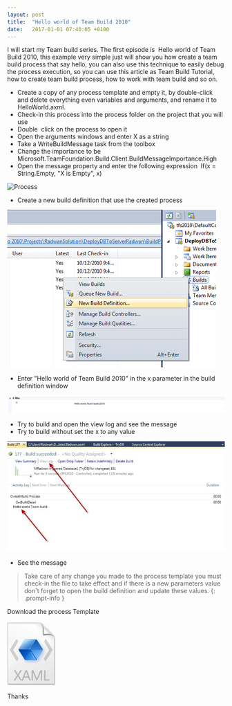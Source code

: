 ```yaml
---
layout: post
title:  "Hello world of Team Build 2010"
date:   2017-01-01 07:40:05 +0100
---
```


I will start my Team build series. The first episode is  Hello world of Team Build 2010, this example very simple just will show you how create a team build process that say hello, you can also use this technique to easily debug the process execution, so you can use this article as Team Build Tutorial, how to create team build process, how to work with team build and so on.

-   Create a copy of any process template and empty it, by double-click
    and delete everything even variables and arguments, and rename it to
    HelloWorld.axml.
-   Check-in this process into the process folder on the project that
    you will use
-   Double  click on the process to open it
-   Open the arguments windows and enter X as a string
-   Take a WriteBuildMessage task from the toolbox
-   Change the importance to be
    Microsoft.TeamFoundation.Build.Client.BuildMessageImportance.High
-   Open the message property and enter the following expression  If(x =
    String.Empty, \"X is Empty\", x)

![Process](/assets/img/2017/08/BuildProcess.png)

-   Create a new build definition that use the created process

![New Build Defination](/assets/img/2017/08/New-Build-Defination.png)

-   Enter \"Hello world of Team Build 2010\" in the x parameter in the
    build definition window

![Param](/assets/img/2017/08/Param.png)

-   Try to build and open the view log and see the message
-   Try to build without set the x to any value

![Result](/assets/img/2017/08/Result.jpg)

-   See the message
   
> Take care of any change you made to the process template you must check-in the file to take effect and if there is a new parameters value don\'t forget to open the build definition and update these values.
{: .prompt-info }

Download the process Template 

[![Download](/assets/img/2017/08/XAML-icon.jpg)](/assets/img/2017/08/Radwan.zip)


Thanks  

